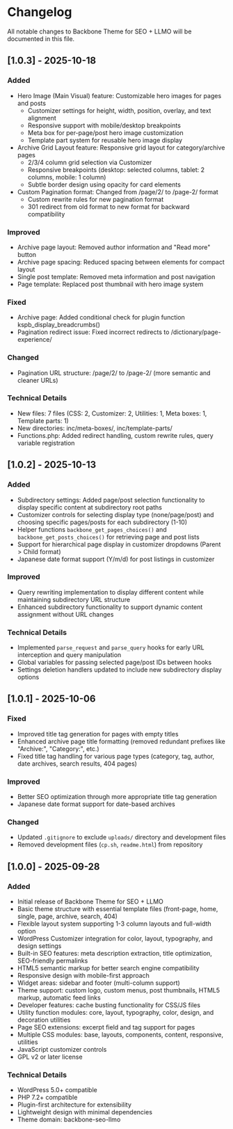 # Changelog

All notable changes to Backbone Theme for SEO + LLMO will be documented in this file.

## [1.0.3] - 2025-10-18

### Added

- Hero Image (Main Visual) feature: Customizable hero images for pages and posts
  - Customizer settings for height, width, position, overlay, and text alignment
  - Responsive support with mobile/desktop breakpoints
  - Meta box for per-page/post hero image customization
  - Template part system for reusable hero image display
- Archive Grid Layout feature: Responsive grid layout for category/archive pages
  - 2/3/4 column grid selection via Customizer
  - Responsive breakpoints (desktop: selected columns, tablet: 2 columns, mobile: 1 column)
  - Subtle border design using opacity for card elements
- Custom Pagination format: Changed from /page/2/ to /page-2/ format
  - Custom rewrite rules for new pagination format
  - 301 redirect from old format to new format for backward compatibility

### Improved

- Archive page layout: Removed author information and "Read more" button
- Archive page spacing: Reduced spacing between elements for compact layout
- Single post template: Removed meta information and post navigation
- Page template: Replaced post thumbnail with hero image system

### Fixed

- Archive page: Added conditional check for plugin function kspb_display_breadcrumbs()
- Pagination redirect issue: Fixed incorrect redirects to /dictionary/page-experience/

### Changed

- Pagination URL structure: /page/2/ to /page-2/ (more semantic and cleaner URLs)

### Technical Details

- New files: 7 files (CSS: 2, Customizer: 2, Utilities: 1, Meta boxes: 1, Template parts: 1)
- New directories: inc/meta-boxes/, inc/template-parts/
- Functions.php: Added redirect handling, custom rewrite rules, query variable registration

## [1.0.2] - 2025-10-13

### Added

- Subdirectory settings: Added page/post selection functionality to display specific content at subdirectory root paths
- Customizer controls for selecting display type (none/page/post) and choosing specific pages/posts for each subdirectory (1-10)
- Helper functions `backbone_get_pages_choices()` and `backbone_get_posts_choices()` for retrieving page and post lists
- Support for hierarchical page display in customizer dropdowns (Parent > Child format)
- Japanese date format support (Y/m/d) for post listings in customizer

### Improved

- Query rewriting implementation to display different content while maintaining subdirectory URL structure
- Enhanced subdirectory functionality to support dynamic content assignment without URL changes

### Technical Details

- Implemented `parse_request` and `parse_query` hooks for early URL interception and query manipulation
- Global variables for passing selected page/post IDs between hooks
- Settings deletion handlers updated to include new subdirectory display options

## [1.0.1] - 2025-10-06

### Fixed

- Improved title tag generation for pages with empty titles
- Enhanced archive page title formatting (removed redundant prefixes like "Archive:", "Category:", etc.)
- Fixed title tag handling for various page types (category, tag, author, date archives, search results, 404 pages)

### Improved

- Better SEO optimization through more appropriate title tag generation
- Japanese date format support for date-based archives

### Changed

- Updated `.gitignore` to exclude `uploads/` directory and development files
- Removed development files (`cp.sh`, `readme.html`) from repository

## [1.0.0] - 2025-09-28

### Added

- Initial release of Backbone Theme for SEO + LLMO
- Basic theme structure with essential template files (front-page, home, single, page, archive, search, 404)
- Flexible layout system supporting 1-3 column layouts and full-width option
- WordPress Customizer integration for color, layout, typography, and design settings
- Built-in SEO features: meta description extraction, title optimization, SEO-friendly permalinks
- HTML5 semantic markup for better search engine compatibility
- Responsive design with mobile-first approach
- Widget areas: sidebar and footer (multi-column support)
- Theme support: custom logo, custom menus, post thumbnails, HTML5 markup, automatic feed links
- Developer features: cache busting functionality for CSS/JS files
- Utility function modules: core, layout, typography, color, design, and decoration utilities
- Page SEO extensions: excerpt field and tag support for pages
- Multiple CSS modules: base, layouts, components, content, responsive, utilities
- JavaScript customizer controls
- GPL v2 or later license

### Technical Details

- WordPress 5.0+ compatible
- PHP 7.2+ compatible
- Plugin-first architecture for extensibility
- Lightweight design with minimal dependencies
- Theme domain: backbone-seo-llmo
